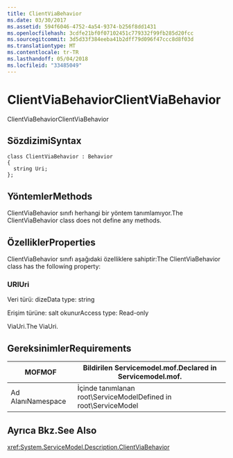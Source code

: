 ```yaml
---
title: ClientViaBehavior
ms.date: 03/30/2017
ms.assetid: 594f6046-4752-4a54-9374-b256f8dd1431
ms.openlocfilehash: 3cdfe21bf0f07102451c779332f99fb285d20fcc
ms.sourcegitcommit: 3d5d33f384eeba41b2dff79d096f47ccc8d8f03d
ms.translationtype: MT
ms.contentlocale: tr-TR
ms.lasthandoff: 05/04/2018
ms.locfileid: "33485049"
---
```

# <a name="clientviabehavior"></a><span data-ttu-id="a482a-102">ClientViaBehavior</span><span class="sxs-lookup"><span data-stu-id="a482a-102">ClientViaBehavior</span></span>
<span data-ttu-id="a482a-103">ClientViaBehavior</span><span class="sxs-lookup"><span data-stu-id="a482a-103">ClientViaBehavior</span></span>  
  
## <a name="syntax"></a><span data-ttu-id="a482a-104">Sözdizimi</span><span class="sxs-lookup"><span data-stu-id="a482a-104">Syntax</span></span>  
  
```  
class ClientViaBehavior : Behavior  
{  
  string Uri;  
};  
```  
  
## <a name="methods"></a><span data-ttu-id="a482a-105">Yöntemler</span><span class="sxs-lookup"><span data-stu-id="a482a-105">Methods</span></span>  
 <span data-ttu-id="a482a-106">ClientViaBehavior sınıfı herhangi bir yöntem tanımlamıyor.</span><span class="sxs-lookup"><span data-stu-id="a482a-106">The ClientViaBehavior class does not define any methods.</span></span>  
  
## <a name="properties"></a><span data-ttu-id="a482a-107">Özellikler</span><span class="sxs-lookup"><span data-stu-id="a482a-107">Properties</span></span>  
 <span data-ttu-id="a482a-108">ClientViaBehavior sınıfı aşağıdaki özelliklere sahiptir:</span><span class="sxs-lookup"><span data-stu-id="a482a-108">The ClientViaBehavior class has the following property:</span></span>  
  
### <a name="uri"></a><span data-ttu-id="a482a-109">URI</span><span class="sxs-lookup"><span data-stu-id="a482a-109">Uri</span></span>  
 <span data-ttu-id="a482a-110">Veri türü: dize</span><span class="sxs-lookup"><span data-stu-id="a482a-110">Data type: string</span></span>  
  
 <span data-ttu-id="a482a-111">Erişim türüne: salt okunur</span><span class="sxs-lookup"><span data-stu-id="a482a-111">Access type: Read-only</span></span>  
  
 <span data-ttu-id="a482a-112">ViaUri.</span><span class="sxs-lookup"><span data-stu-id="a482a-112">The ViaUri.</span></span>  
  
## <a name="requirements"></a><span data-ttu-id="a482a-113">Gereksinimler</span><span class="sxs-lookup"><span data-stu-id="a482a-113">Requirements</span></span>  
  
|<span data-ttu-id="a482a-114">MOF</span><span class="sxs-lookup"><span data-stu-id="a482a-114">MOF</span></span>|<span data-ttu-id="a482a-115">Bildirilen Servicemodel.mof.</span><span class="sxs-lookup"><span data-stu-id="a482a-115">Declared in Servicemodel.mof.</span></span>|  
|---------|-----------------------------------|  
|<span data-ttu-id="a482a-116">Ad Alanı</span><span class="sxs-lookup"><span data-stu-id="a482a-116">Namespace</span></span>|<span data-ttu-id="a482a-117">İçinde tanımlanan root\ServiceModel</span><span class="sxs-lookup"><span data-stu-id="a482a-117">Defined in root\ServiceModel</span></span>|  
  
## <a name="see-also"></a><span data-ttu-id="a482a-118">Ayrıca Bkz.</span><span class="sxs-lookup"><span data-stu-id="a482a-118">See Also</span></span>  
 <xref:System.ServiceModel.Description.ClientViaBehavior>
